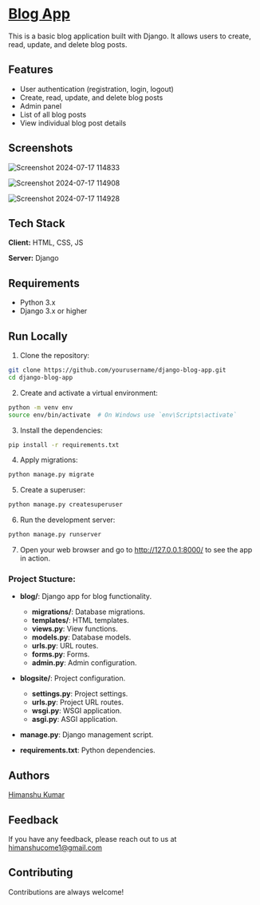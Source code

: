 
# [Blog App ](https://himanshuone.pythonanywhere.com/)

This is a basic blog application built with Django. It allows users to create, read, update, and delete blog posts.


## Features

- User authentication (registration, login, logout)
- Create, read, update, and delete blog posts
- Admin panel
- List of all blog posts
- View individual blog post details



## Screenshots
![Screenshot 2024-07-17 114833](https://github.com/user-attachments/assets/72d5bc05-88fc-4858-a0c6-a91334a04d1a)

![Screenshot 2024-07-17 114908](https://github.com/user-attachments/assets/0554000b-91c3-48e5-9e64-4b5ed5d4854e)

![Screenshot 2024-07-17 114928](https://github.com/user-attachments/assets/257d1d65-7a95-41d8-a5c7-839f4b1ede3c)



## Tech Stack

**Client:** HTML, CSS, JS

**Server:** Django




## Requirements

- Python 3.x
- Django 3.x or higher

## Run Locally
 1. Clone the repository:

```bash
git clone https://github.com/yourusername/django-blog-app.git
cd django-blog-app 
```

2. Create and activate a virtual environment:
```bash
python -m venv env
source env/bin/activate  # On Windows use `env\Scripts\activate` 
```

3. Install the dependencies:
```bash
pip install -r requirements.txt
```
4. Apply migrations:

```bash
python manage.py migrate
```
5. Create a superuser:

```bash
python manage.py createsuperuser
```
6. Run the development server:

```bash
python manage.py runserver
```
7. Open your web browser and go to http://127.0.0.1:8000/ to see the app in action.
### Project Stucture:
- **blog/**: Django app for blog functionality.
  - **migrations/**: Database migrations.
  - **templates/**: HTML templates.
  - **views.py**: View functions.
  - **models.py**: Database models.
  - **urls.py**: URL routes.
  - **forms.py**: Forms.
  - **admin.py**: Admin configuration.

- **blogsite/**: Project configuration.
  - **settings.py**: Project settings.
  - **urls.py**: Project URL routes.
  - **wsgi.py**: WSGI application.
  - **asgi.py**: ASGI application.

- **manage.py**: Django management script.
- **requirements.txt**: Python dependencies.

## Authors

[Himanshu Kumar](https://linkedin.com/in/himanshuone6)


## Feedback

If you have any feedback, please reach out to us at himanshucome1@gmail.com


## Contributing

Contributions are always welcome!



